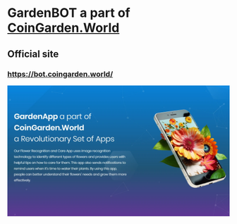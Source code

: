 # GardenBOT a part of [CoinGarden.World](https://coingarden.world/) 

## Official site
### https://bot.coingarden.world/



![infrastructure](https://github.com/s2kdesign-com/CoinGardenWorld/blob/main/src/mobile-app/CoinGardenWorldMobileApp.Web/wwwroot/mobileapp_social_logo_1236x730.webp?raw=true)